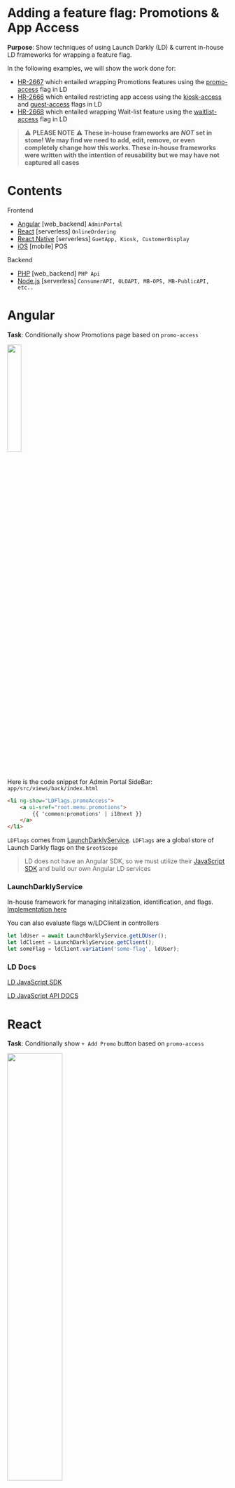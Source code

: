 # Adding a feature flag: Promotions & App Access

**Purpose**: Show techniques of using Launch Darkly (LD) & current in-house LD frameworks for wrapping a feature flag.

In the following examples, we will show the work done for:
- [HR-2667](https://heartlandpos.atlassian.net/browse/HR-2667) which entailed wrapping Promotions features using the [promo-access](https://app.launchdarkly.com/heartland-restaurant/test/features/promo-access/targeting) flag in LD
- [HR-2666](https://heartlandpos.atlassian.net/browse/HR-2666) which entailed restricting app access using the [kiosk-access](https://app.launchdarkly.com/heartland-restaurant/test/features/kiosk-access/targeting) and [guest-access](https://app.launchdarkly.com/heartland-restaurant/test/features/guest-access/targeting) flags in LD
- [HR-2668](https://heartlandpos.atlassian.net/browse/HR-2668) which entailed wrapping Wait-list feature using the [waitlist-access](https://app.launchdarkly.com/heartland-restaurant/test/features/waitlist-access/targeting) flag in LD


> :warning: **PLEASE NOTE** :warning: 
> **These in-house frameworks are _NOT_ set in stone! We may find we need to add, edit, remove, or even completely change how this works. These in-house frameworks were written with the intention of reusability but we may have not captured all cases**

# Contents
Frontend
- [Angular](#angular) [web_backend] `AdminPortal`
- [React](#react) [serverless] `OnlineOrdering`
- [React Native](#react-native) [serverless] `GuetApp, Kiosk, CustomerDisplay`
- [iOS](#ios) [mobile] POS

Backend
- [PHP](#php) [web_backend] `PHP Api`
- [Node.js](#nodejs) [serverless] `ConsumerAPI, OLOAPI, MB-OPS, MB-PublicAPI, etc..`
  
# Angular

**Task**: Conditionally show Promotions page based on `promo-access`

<img src="./imgs/SideBar.png" width=25% height=25%>

Here is the code snippet for Admin Portal SideBar:
`app/src/views/back/index.html`

```html
<li ng-show="LDFlags.promoAccess">
	<a ui-sref="root.menu.promotions">
		{{ 'common:promotions' | i18next }}
	</a>
</li>
```

`LDFlags` comes from [LaunchDarklyService](#launchdarklyservice). `LDFlags` are a global store of Launch Darkly flags on the `$rootScope`

> LD does not have an Angular SDK, so we must utilize their [JavaScript SDK](https://docs.launchdarkly.com/sdk/client-side/javascript) and build our own Angular LD services

### LaunchDarklyService

In-house framework for managing initalization, identification, and flags. [Implementation here](https://github.com/MobileBytes/web_backend/blob/5622384ad2056f2ea3d3c51253e55a60acf33767/app/src/views/back/services.js#L531)

You can also evaluate flags w/LDClient in controllers
```js
let ldUser = await LaunchDarklyService.getLDUser();
let ldClient = LaunchDarklyService.getClient();
let someFlag = ldClient.variation('some-flag', ldUser);
```

### LD Docs
[LD JavaScript SDK](https://docs.launchdarkly.com/sdk/client-side/javascript)

[LD JavaScript API DOCS](https://launchdarkly.github.io/js-client-sdk)

# React

**Task**: Conditionally show `+ Add Promo` button based on `promo-access`

<img src="./imgs/OLO.png" width=50% height=50%>

Here is the code snippet for OLO Cart:
`online_ordering/src/containers/CartContainer/index.js`
```js
get renderAddPromo() {
	if (!this.props.flags.promoAccess) {
		return false;
	}
	...other conditionals...
}
```
### LaunchDarkly Identifier
A logical functional component which handles initalizing & identifiying LD client.

```js
<LDIdentifier/>
```
[Implementation here](https://github.com/MobileBytes/serverless/blob/dd0a9a5d6dd52f78d53602ee292183dc66a08157/apps/packages/online_ordering/src/launchDarkly/LDIdentifier.ts)

### LD Docs
[LD React SDK](https://docs.launchdarkly.com/sdk/client-side/react/react-web)

[LD React API DOCS](https://launchdarkly.github.io/react-client-sdk/)

# React Native

**Task**: Conditionally show `+ Enter Promo Code` button based on `promo-access`

<img src="./imgs/Kiosk.jpeg" width=100% height=100%>

Here is the code snippet for Kiosk Cart:
`Kiosk/src/containers/CartContainer.js`
```js
function mapStateToProps(state) {
	const getPromoAccess = launchDarkly.getFlag('promo-access');
	return {
		promoAccess: getPromoAccess(state)
	};
}
```
and usage of flag:
`Kiosk/src/components/Cart.js`
```js
renderFooter() {
	const { promoAccess } = this.props;
	...
	return (
		...
		{promoAccess && (
			<View>
				<MaterialButton>Enter Promo Code</MaterialButton>
			</View>
		)}
		...
	);
}
```

> LD does not have as mature of SDK for React Native, as React, so we must utilize build some of our own React Native LD services

### Launch Darkly Slice
A shared redux slice that stores launch darkly flags, keys, and selectors for use across React Native apps.

[Implementation here](https://github.com/MobileBytes/serverless/blob/1d812a78d97fca3f5d2634100729079532d7796c/apps/packages/shared/store/slices/launchDarkly/index.ts)


### Launch Darkly Saga
A *base* shared redux saga that handles common initialization, identification, and watches for flag changes. React Native apps will extend this saga by determing when to identify. Handles dispatching flag updates to [Launch Darkly Slice](#launch-darkly-slice)

[Implementation here](https://github.com/MobileBytes/serverless/blob/1d812a78d97fca3f5d2634100729079532d7796c/apps/packages/shared/store/sagas/launchDarkly.js)

### Launch Darkly Hooks
A library of React Native hooks that can be used w/functional components to fetch flags from [LD Slice](#launch-darkly-slice).

Example: 
```js
import { useFlag } from 'shared/hooks/launchDarkly';
function MyComponent() {
	let promoAccess = useFlag('promo-access');
	return (
		{promoAccess && <PromoComponent />}
	)
}
```
[Implementation here](https://github.com/MobileBytes/serverless/blob/878ba74be4170d527f081809baca99f7f25fd795/apps/packages/shared/hooks/launchDarkly.ts) 

### LD Docs

[LD React Native SDK](https://docs.launchdarkly.com/sdk/client-side/react/react-native)

[LD React Native API DOCS](https://launchdarkly.github.io/react-native-client-sdk/)

# iOS

### Life Cycle

LaunchDarkly LD on user login, and will reconnect anytime the AppDelegate's appDataLoaded method is loaded, and quit when the app terminates.
Anytime the LaunchDarkly server has a modification that effects a flag that change is immediatly sent to the iOS device.

**Start Launch Darkly** in the AppDelegate's appDataLoaded method.
The appDataLoaded will load the user with user data from our server, and connect it with LD.  You can not pull the user's info directly from LD
Add any custom attributes here that need to be used for trigger rules.
The LD environment is also selected here coorilating to the pos environment.

Here is the code snippet for LD Loading:pos/pos/AppDelegate.m
```
- (void)appDataLoaded {
	...
    [self setupLaunchDarkly];
}

- (void)setupLaunchDarkly {
    [[LDClient get] close];//end any previous connections
    mbEnvironment currentEnvironment = [[NSUserDefaults standardUserDefaults] integerForKey:@"current_environment"];
    LDConfig *config;
    switch (currentEnvironment) {
        case mbEnvironmentProd:
            config = [[LDConfig alloc] initWithMobileKey:@"mob-ec7f9b98-802e-4747-9c45-9daa6b189d4d"];
            break;
        case mbEnvironmentTest:
            config = [[LDConfig alloc] initWithMobileKey:@"mob-208edbdf-596d-4d4c-89e2-a8f30589d90b"];
            break;
        case mbEnvironmentCert:
            config = [[LDConfig alloc] initWithMobileKey:@"mob-0d1be1f8-b4c8-4e79-8eac-e00d9ddd831f"];
            break;
    }

    NSMutableDictionary *dict = [[NSMutableDictionary alloc] init];
    NSString *accountNum = [[MBContent sharedInstance] accountNumber];
    [dict setValue:[[MBContent sharedInstance] setupLocation].name forKey:@"Name"];
    [dict setValue:[NSNumber numberWithInt:[[MBContent sharedInstance] locationId]] forKey:@"LocationID"];
    [dict setValue:accountNum forKey:@"AccountNumber"];
    [dict setValue:[NSNumber numberWithInt:[[MBContent sharedInstance] ldAccountId]] forKey:@"AccountID"];
    [dict setValue:[NSNumber numberWithInt:[[MBContent sharedInstance] pricingTierId]] forKey:@"PricingTierID"];
    [dict setValue:[NSNumber numberWithBool:[[MBContent sharedInstance] demoMode]] forKey:@"IsDemo"];
    [dict setValue:[NSNumber numberWithInt:[[MBContent sharedInstance] hrpos]] forKey:@"HRPOS"];
    LDUser *user = [[LDUser alloc] initWithKey:[[MBContent sharedInstance] locationAccountNumber]];
    user.custom = dict;
    user.name = [[MBContent sharedInstance] setupLocation].name;
    [LDClient startWithConfiguration:config user:user completion:^{
        // good place to test flag logic changes of Launch Darkly Portal
        NSString *ldLogMsg = [[NSString alloc] initWithFormat: @"LaunchDarkly loaded with name:%@, key:%@, customAttributes:%@, flags:%@", user.name, user.key, user.custom, [LDClient get].allFlags];
//        NSLog(@"%@",ldLogMsg);
        [[MBLogger sharedInstance] sysLog:ldLogMsg fromClass:[self class] calledBy:_cmd];
    }];
}

```

Here is the code snippet for LD Closing on app termination:pos/pos/AppDelegate.m
```
- (void)applicationWillTerminate:(UIApplication *)application
	...
    [[LDClient get] close];//quit LaunchDarkly conneciton

        return;
}

```

### Tasks

**Task**: Conditionally show `Waitlist` setting based on `waitlist-access`

<img src="./imgs/iOSSettings.png" width=100% height=100%>

The hiding and showing of rows in General Settings has changed from pure table section and row values to a double array of enums
Here is the code snippet for Waitlist setting:pos/pos/GeneralSettingsView.m
```
- (id)initWithFrame:(CGRect)frame
{
	...
	NSMutableArray *rows = [[NSMutableArray alloc] init];
	...
	NSString *ldLogMsg = [[NSString alloc] initWithFormat: @"LaunchDarkly waitlist-access flag checked with flags:%@, isOnline:%d, isInitialized:%d", [LDClient get].allFlags, [LDClient get].isOnline, [LDClient get].isInitialized];
//        NSLog(@"%@",ldLogMsg);
    [[MBLogger sharedInstance] sysLog:ldLogMsg fromClass:[self class] calledBy:_cmd];

    if([[LDClient get] boolVariationForKey:@"waitlist-access" defaultValue:NO]) {
        [rows addObject:@(waitlist)];
    }
    ...
    return self;
}
```

**Task**: Conditionally show wait-list panel and wait-list logic based on `waitlist-access`

<img src="./imgs/iOSWaitlist.png" width=100% height=100%>

Here is the code snippet for enabling or disabling Waitlist for the app in general:/pos/pos/MBContent.m
```
- (void)setCurrentStaffMember:(Staff *)currentStaffMember {
    _currentStaffMember = currentStaffMember;
    ...
        NSString *ldLogMsg = [[NSString alloc] initWithFormat: @"LaunchDarkly flags loaded to settings with flags:%@, isOnline:%d, isInitialized:%d", [LDClient get].allFlags, [LDClient get].isOnline, [LDClient get].isInitialized];
//            NSLog(@"%@",ldLogMsg);
        [[MBLogger sharedInstance] sysLog:ldLogMsg fromClass:[self class] calledBy:_cmd];
        
        currentStaffMember.waitlistEnabled = ([[LDClient get] boolVariationForKey:@"waitlist-access" defaultValue:NO] && [settings objectForKey:@"userWaitlistEnabled"] != nil) ? [[settings objectForKey:@"userWaitlistEnabled"] boolValue] : NO;
    ...
}
```

Here is the code snippet for enabling or disabling Waitlist specifically for the room:/pos/pos/RoomsViewController.m
```
- (void)viewDidAppear:(BOOL)animated {
	...
    NSString *ldLogMsg = [[NSString alloc] initWithFormat: @"LaunchDarkly waitlist-access flag checked in RoomsViewController with flags:%@, isOnline:%d, isInitialized:%d", [LDClient get].allFlags, [LDClient get].isOnline, [LDClient get].isInitialized];
//        NSLog(@"%@",ldLogMsg);
    [[MBLogger sharedInstance] sysLog:ldLogMsg fromClass:[self class] calledBy:_cmd];

    _waitListEnabled = [[MBContent sharedInstance] currentStaffMember].waitlistEnabled && [[LDClient get] boolVariationForKey:@"waitlist-access" defaultValue:NO];
    ...
}
``` 

### LD Docs

[LD iOS SDK](https://docs.launchdarkly.com/sdk/client-side/ios/)

[LD iOS API DOCS](https://launchdarkly.github.io/ios-client-sdk/)

# PHP

**Task**: Conditionally allow login into Kiosk based on `kiosk-access`

<img src="./imgs/KAuth.jpeg" width=100% height=100%>

Here is the code snippet for PHP API:
`application/controllers/api_v2/users.php`

```php
function device_location_kiosk_post() {
	...
	$kioskAccess = LDHelper::getInstance()->lVariation("kiosk-access", $locationId);
	if (!$kioskAccess) {
		$this->response(array(
			'status' => 'error',
			'msg' => "Access Denied: Current plan does not include Kiosk access"
		), 200);
	}
	...
}
```

### LDHelper
A utility helper to handle Launch Darkly flag evaluations easier. Rather than building the user for each variation request, we have methods to evaluate a flag for a `$locationId` or `$accountId`.

```php
$kioskAccess = LDHelper::getInstance()->lVariation("kiosk-access", $locationId);

// vs

$ldClient = LDClient::getInstance();
$objProfile = $this->ci->launchdarkly_model->getLocationProfile($locationID);
$ldUser = (new LDUserBuilder($objProfile['AccountNumber']))
			->name($objProfile['Name'])
			->custom([
				"PricingTierID" => $objProfile["PricingTierID"],
				...
			])->build();
$kioskAccess = $ldClient->variation("kiosk-access", $ldUser);
```

[Implementation here](https://github.com/MobileBytes/web_backend/blob/418bf2a00986d7e51b616cd967814f933cc8054f/application/libraries/launch-darkly/ldHelper.php) 

### LD Docs

[LD PHP SDK](https://docs.launchdarkly.com/sdk/server-side/php)

[LD PHP API DOCS](https://launchdarkly.github.io/php-server-sdk/)


# Node.js

**Task**: Conditionally show users on Guest App based on `guest-access`

<img src="./imgs/Guest.jpeg" width=50% height=50%>

Here is the code snippet for Consumer API:
`lambda/projects/consumer/explore/processList.js`

```js
let key = objLocation.AccountNumber;

return await context.ldClient.variation(
	'guest-access',
	{
		key,
		name: objLocation.Name,
		custom: { PricingTierID: RANK_ID_MAP[objLocation.PricingTierRank] }
	},
	false
);
```

### LDHelper
A utility helper to handle Launch Darkly flag evaluations easier. Rather than building the user for each variation request, we have methods to evaluate a flag for a `locationId` or `accountId`.

```js

let accountId = 1149;
let locationId = 1314;
let aViewer = { AccountID: accountId };
let lViewer = { LocationID: locationId };
let viewer = { AccountID: accountId, LocationID: locationId };

const myFlag = await new LDHelper(LDClient).lVariation('my-flag', locationId, false); // location variant
const myFlag = await new LDHelper(LDClient).aVariation('my-flag', accouontId, false); //account variant
const myFlag = await new LDHelper(LDClient).variation('my-flag', aViewer, false); //account variant
const myFlag = await new LDHelper(LDClient).variation('my-flag', lViewer, false); //location variant
const myFlag = await new LDHelper(LDClient).variation('my-flag', viewer, false); //location variant (location precedence)

const myFlag = await LDClient.variation('my-flag', ldUser, false); // this still works tooo

const myFlag = await new LDHelper(context.ldClient).lVariation('my-flag', locationId, false); // can also feed LDHelper context.ldClient
```
[Implementation here](https://github.com/MobileBytes/serverless/blob/7e33a25eb7d85aacde177ac802e43ee7d1b10d73/hrpos-lib/src/LaunchDarkly/helper.ts)

### LD Middleware
Custom LD middleware for ease of integration w/serverless projects using Middy.
```js
import { launchDarkly, LDClient } from 'hrpos-util/aws/lambda/middleware';
const handler = async function(event, context) {
	... bizLogic ...
	
	let accountNumber = '12345';
	let locationId = 1314;
	let accountId = 1149;

	let myFlag = await context.ldClient.variation('my-flag', { key: accountNumber }, false);
	// or
	let myFlag = await LDClient.variation('my-flag', { key: accountNumber }, false);

	let ldHelper = new LDHelper(context.ldClient);
	// or 
	let ldHelper = new LDHelper(LDClient); // LDClient an singleton export
	
	// Handles fetching LDProfile/LDUser for locationId
	let myFlag = ldHelper.lVariation('my-flag', locationId, false);

};
export default middy(handler).use(launchDarkly()); // <-- Now lambda has ldClient on context 😄 

```
[Implementation here](https://github.com/MobileBytes/serverless/blob/b68dbf7f37eb4e6db2c02c386f37ad703b8cb615/hrpos-util/src/aws/lambda/middleware/launchDarkly.ts) 

### LD Docs

[LD Node.js SDK](https://docs.launchdarkly.com/sdk/server-side/node-js)

[LD Node.js API DOCS](https://launchdarkly.github.io/node-server-sdk/)
